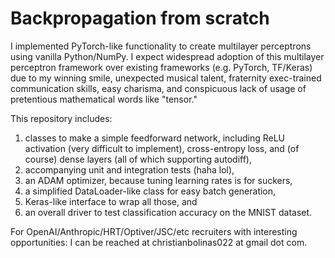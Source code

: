 # Backpropagation from scratch
I implemented PyTorch-like functionality to create multilayer perceptrons using vanilla Python/NumPy. I expect widespread adoption of this multilayer perceptron framework over existing frameworks (e.g. PyTorch, TF/Keras) due to my winning smile, unexpected musical talent, fraternity exec-trained communication skills, easy charisma, and conspicuous lack of usage of pretentious mathematical words like "tensor."

This repository includes:

1. classes to make a simple feedforward network, including ReLU activation (very difficult to implement), cross-entropy loss, and (of course) dense layers (all of which supporting autodiff),
1. accompanying unit and integration tests (haha lol),
1. an ADAM optimizer, because tuning learning rates is for suckers,
1. a simplified DataLoader-like class for easy batch generation,
1. Keras-like interface to wrap all those, and
1. an overall driver to test classification accuracy on the MNIST dataset.

For OpenAI/Anthropic/HRT/Optiver/JSC/etc recruiters with interesting opportunities: I can be reached at christianbolinas022 at gmail dot com.